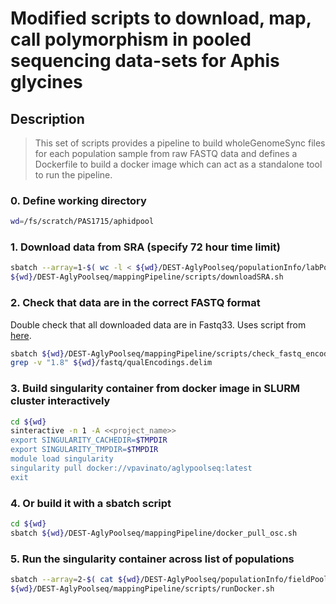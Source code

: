 # Modified scripts to download, map, call polymorphism in pooled sequencing data-sets for Aphis glycines

## Description
> This set of scripts provides a pipeline to build wholeGenomeSync files for each population sample from raw FASTQ data and defines a Dockerfile to build a docker image which can act as a standalone tool to run the pipeline.

### 0. Define working directory
```bash
wd=/fs/scratch/PAS1715/aphidpool
```

### 1. Download data from SRA (specify 72 hour time limit)
```bash
sbatch --array=1-$( wc -l < ${wd}/DEST-AglyPoolseq/populationInfo/labPools2.csv ) \
${wd}/DEST-AglyPoolseq/mappingPipeline/scripts/downloadSRA.sh
```

### 2. Check that data are in the correct FASTQ format
Double check that all downloaded data are in Fastq33. Uses script from [here](https://github.com/brentp/bio-playground/blob/master/reads-utils/guess-encoding.py). </br>

```bash
sbatch ${wd}/DEST-AglyPoolseq/mappingPipeline/scripts/check_fastq_encoding.sh
grep -v "1.8" ${wd}/fastq/qualEncodings.delim
```

### 3. Build singularity container from docker image in SLURM cluster interactively
```bash
cd ${wd}
sinteractive -n 1 -A <<project_name>>
export SINGULARITY_CACHEDIR=$TMPDIR
export SINGULARITY_TMPDIR=$TMPDIR 
module load singularity
singularity pull docker://vpavinato/aglypoolseq:latest
exit
```

### 4. Or build it with a sbatch script
```bash
cd ${wd}
sbatch ${wd}/DEST-AglyPoolseq/mappingPipeline/docker_pull_osc.sh
```

### 5. Run the singularity container across list of populations
```bash
sbatch --array=2-$( cat ${wd}/DEST-AglyPoolseq/populationInfo/fieldPools.csv | tail -n +2 |cut -f1,13 -d',' | grep -v "NA" | wc -l ) \
${wd}/DEST-AglyPoolseq/mappingPipeline/scripts/runDocker.sh
```
